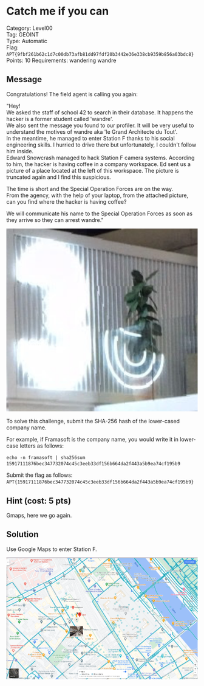 # Catch me if you can

Category: Level00  
Tag: GEOINT  
Type: Automatic  
Flag: `APT{9fbf261b62c1d7c00db73afb81dd97fdf20b3442e36e338cb9359b856a03bdc8}`  
Points: 10
Requirements: wandering wandre

## Message

Congratulations! The field agent is calling you again:

"Hey!  
We asked the staff of school 42 to search in their database. It happens the hacker is a former student called 'wandre'.  
We also sent the message you found to our profiler. It will be very useful to understand the motives of wandre aka 'le Grand Architecte du Tout'.  
In the meantime, he managed to enter Station F thanks to his social engineering skills. I hurried to drive there but unfortunately, I couldn't follow him inside.  
Edward Snowcrash managed to hack Station F camera systems. According to him, the hacker is having coffee in a company workspace. Ed sent us a picture of a place located at the left of this workspace. The picture is truncated again and I find this suspicious.  

The time is short and the Special Operation Forces are on the way.  
From the agency, with the help of your laptop, from the attached picture, can you find where the hacker is having coffee?  

We will communicate his name to the Special Operation Forces as soon as they arrive so they can arrest wandre."  

<p align="center">
  <img src="catchme_hint.png" alt="Gmaps street" width="700" />
</p>

To solve this challenge, submit the SHA-256 hash of the lower-cased company name.

For example, if Framasoft is the company name, you would write it in lower-case letters as follows:
```
echo -n framasoft | sha256sum
15917111876bec347732074c45c3eeb33df156b664da2f443a5b9ea74cf195b9
```

Submit the flag as follows:  
`APT{15917111876bec347732074c45c3eeb33df156b664da2f443a5b9ea74cf195b9}`

## Hint (cost: 5 pts)

Gmaps, here we go again.

## Solution

Use Google Maps to enter Station F.

<p align="center">
  <img src="gmap_view.png" alt="Gmap street" width="700" />
</p>
